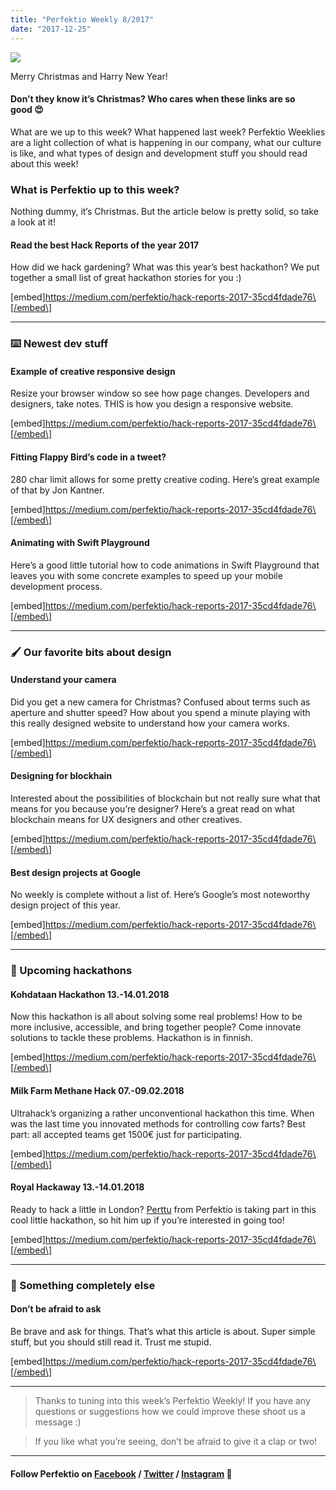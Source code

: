 ```yaml
---
title: "Perfektio Weekly 8/2017"
date: "2017-12-25"
---
```


![](http://www.xn--lhteenlahti-l8a.fi/wp-content/uploads/2018/09/c1577-1aqv0pcr3gkdmkdqcljp0ew.jpeg)

Merry Christmas and Harry New Year!

#### Don’t they know it’s Christmas? Who cares when these links are so good 😍

What are we up to this week? What happened last week? Perfektio Weeklies are a light collection of what is happening in our company, what our culture is like, and what types of design and development stuff you should read about this week!

### What is Perfektio up to this week?

Nothing dummy, it’s Christmas. But the article below is pretty solid, so take a look at it!

#### Read the best Hack Reports of the year 2017

How did we hack gardening? What was this year’s best hackathon? We put together a small list of great hackathon stories for you :)

\[embed\]https://medium.com/perfektio/hack-reports-2017-35cd4fdade76\[/embed\]

* * *

### ⌨️ Newest dev stuff

#### Example of creative responsive design

Resize your browser window so see how page changes. Developers and designers, take notes. THIS is how you design a responsive website.

\[embed\]https://medium.com/perfektio/hack-reports-2017-35cd4fdade76\[/embed\]

#### Fitting Flappy Bird’s code in a tweet?

280 char limit allows for some pretty creative coding. Here’s great example of that by Jon Kantner.

\[embed\]https://medium.com/perfektio/hack-reports-2017-35cd4fdade76\[/embed\]

#### Animating with Swift Playground

Here’s a good little tutorial how to code animations in Swift Playground that leaves you with some concrete examples to speed up your mobile development process.

\[embed\]https://medium.com/perfektio/hack-reports-2017-35cd4fdade76\[/embed\]

* * *

### 🖌 Our favorite bits about design

#### Understand your camera

Did you get a new camera for Christmas? Confused about terms such as aperture and shutter speed? How about you spend a minute playing with this really designed website to understand how your camera works.

\[embed\]https://medium.com/perfektio/hack-reports-2017-35cd4fdade76\[/embed\]

#### Designing for blockhain

Interested about the possibilities of blockchain but not really sure what that means for you because you’re designer? Here’s a great read on what blockchain means for UX designers and other creatives.

\[embed\]https://medium.com/perfektio/hack-reports-2017-35cd4fdade76\[/embed\]

#### Best design projects at Google

No weekly is complete without a list of. Here’s Google’s most noteworthy design project of this year.

\[embed\]https://medium.com/perfektio/hack-reports-2017-35cd4fdade76\[/embed\]

* * *

### 👊 Upcoming hackathons

#### Kohdataan Hackathon 13.-14.01.2018

Now this hackathon is all about solving some real problems! How to be more inclusive, accessible, and bring together people? Come innovate solutions to tackle these problems. Hackathon is in finnish.

\[embed\]https://medium.com/perfektio/hack-reports-2017-35cd4fdade76\[/embed\]

#### Milk Farm Methane Hack 07.-09.02.2018

Ultrahack’s organizing a rather unconventional hackathon this time. When was the last time you innovated methods for controlling cow farts? Best part: all accepted teams get 1500€ just for participating.

\[embed\]https://medium.com/perfektio/hack-reports-2017-35cd4fdade76\[/embed\]

#### Royal Hackaway 13.-14.01.2018

Ready to hack a little in London? [Perttu](https://medium.com/u/aceecd637496) from Perfektio is taking part in this cool little hackathon, so hit him up if you’re interested in going too!

\[embed\]https://medium.com/perfektio/hack-reports-2017-35cd4fdade76\[/embed\]

* * *

### 👻 Something completely else

#### Don’t be afraid to ask

Be brave and ask for things. That’s what this article is about. Super simple stuff, but you should still read it. Trust me stupid.

\[embed\]https://medium.com/perfektio/hack-reports-2017-35cd4fdade76\[/embed\]

* * *

> Thanks to tuning into this week’s Perfektio Weekly! If you have any questions or suggestions how we could improve these shoot us a message :)

> If you like what you’re seeing, don’t be afraid to give it a clap or two!

* * *

#### Follow Perfektio on [Facebook](https://www.facebook.com/PerfektioOy/) / [Twitter](https://twitter.com/perfektio) / [Instagram](https://www.instagram.com/weareperfektio/) 👀
